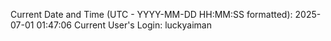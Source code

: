Current Date and Time (UTC - YYYY-MM-DD HH:MM:SS formatted): 2025-07-01 01:47:06
Current User's Login: luckyaiman
